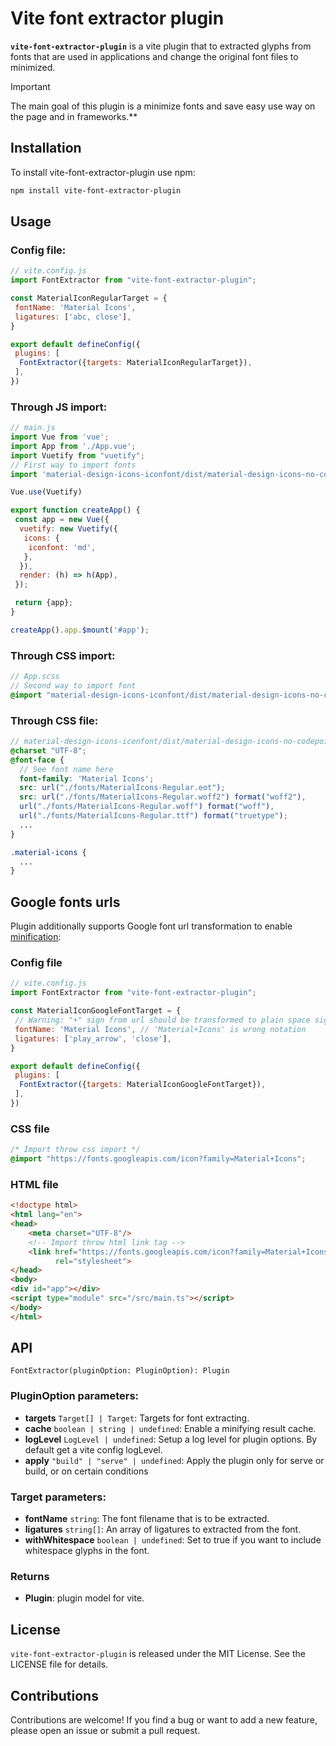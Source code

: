 # Vite font extractor plugin

**`vite-font-extractor-plugin`** is a vite plugin that to extracted glyphs from fonts that are used in applications and
change the original font files to minimized.

> [!IMPORTANT]
> The main goal of this plugin is a minimize fonts and save easy use way on the page and in frameworks.**

## Installation

To install vite-font-extractor-plugin use npm:

```bash
npm install vite-font-extractor-plugin
```

## Usage

### Config file:

```javascript
// vite.config.js
import FontExtractor from "vite-font-extractor-plugin";

const MaterialIconRegularTarget = {
 fontName: 'Material Icons',
 ligatures: ['abc, close'],
}

export default defineConfig({
 plugins: [
  FontExtractor({targets: MaterialIconRegularTarget}),
 ],
})
```

### Through JS import:

```javascript
// main.js
import Vue from 'vue';
import App from './App.vue';
import Vuetify from "vuetify";
// First way to import fonts
import 'material-design-icons-iconfont/dist/material-design-icons-no-codepoints.css';

Vue.use(Vuetify)

export function createApp() {
 const app = new Vue({
  vuetify: new Vuetify({
   icons: {
    iconfont: 'md',
   },
  }),
  render: (h) => h(App),
 });

 return {app};
}

createApp().app.$mount('#app');
```

### Through CSS import:

```scss
// App.scss
// Second way to import font
@import "material-design-icons-iconfont/dist/material-design-icons-no-codepoints.css";
```

### Through CSS file:

```scss
// material-design-icons-iconfont/dist/material-design-icons-no-codepoints.css
@charset "UTF-8";
@font-face {
  // See font name here
  font-family: 'Material Icons';
  src: url("./fonts/MaterialIcons-Regular.eot");
  src: url("./fonts/MaterialIcons-Regular.woff2") format("woff2"),
  url("./fonts/MaterialIcons-Regular.woff") format("woff"),
  url("./fonts/MaterialIcons-Regular.ttf") format("truetype");
  ...
}

.material-icons {
  ...
}

```

## Google fonts urls

Plugin additionally supports Google font url transformation to enable [minification](https://developers.google.com/fonts/docs/getting_started?hl=en#optimizing_your_font_requests):

### Config file

```javascript
// vite.config.js
import FontExtractor from "vite-font-extractor-plugin";

const MaterialIconGoogleFontTarget = {
 // Warning: "+" sign from url should be transformed to plain space sign
 fontName: 'Material Icons', // 'Material+Icons' is wrong notation
 ligatures: ['play_arrow', 'close'],
}

export default defineConfig({
 plugins: [
  FontExtractor({targets: MaterialIconGoogleFontTarget}),
 ],
})
```

### CSS file
```css
/* Import throw css import */
@import "https://fonts.googleapis.com/icon?family=Material+Icons";
```

### HTML file
```html
<!doctype html>
<html lang="en">
<head>
    <meta charset="UTF-8"/>
    <!-- Import throw html link tag -->
    <link href="https://fonts.googleapis.com/icon?family=Material+Icons"
          rel="stylesheet">
</head>
<body>
<div id="app"></div>
<script type="module" src="/src/main.ts"></script>
</body>
</html>
```


## API

```
FontExtractor(pluginOption: PluginOption): Plugin
```

### PluginOption parameters:

* **targets** `Target[] | Target`: Targets for font extracting.
* **cache** `boolean | string | undefined`: Enable a minifying result cache.
* **logLevel** `LogLevel | undefined`: Setup a log level for plugin options. By default get a vite config logLevel.
* **apply** `"build" | "serve" | undefined`: Apply the plugin only for serve or build, or on certain conditions

### Target parameters:

* **fontName** `string`: The font filename that is to be extracted.
* **ligatures** `string[]`: An array of ligatures to extracted from the font.
* **withWhitespace** `boolean | undefined`: Set to true if you want to include whitespace glyphs in the font.

### Returns

* **Plugin**: plugin model for vite.

## License

`vite-font-extractor-plugin` is released under the MIT License. See the LICENSE file for details.

## Contributions

Contributions are welcome! If you find a bug or want to add a new feature, please open an issue or submit a pull
request.
